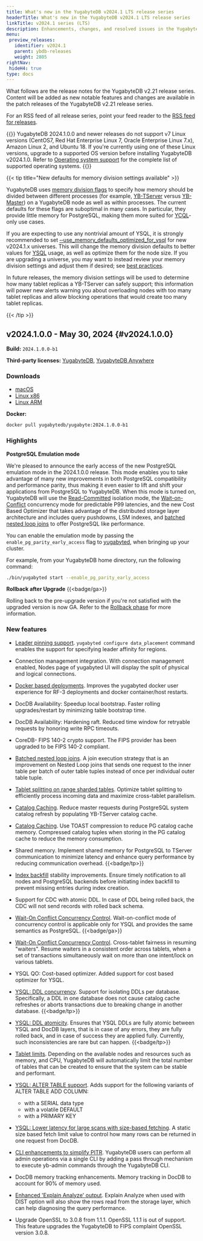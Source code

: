```yaml
---
title: What's new in the YugabyteDB v2024.1 LTS release series
headerTitle: What's new in the YugabyteDB v2024.1 LTS release series
linkTitle: v2024.1 series (LTS)
description: Enhancements, changes, and resolved issues in the YugabyteDB v2024.1 LTS release series recommended for production deployments.
menu:
 preview_releases:
   identifier: v2024.1
   parent: ybdb-releases
   weight: 2805
rightNav:
 hideH4: true
type: docs
---
```


What follows are the release notes for the YugabyteDB v2.21 release series. Content will be added as new notable features and changes are available in the patch releases of the YugabyteDB v2.21 release series.

For an RSS feed of all release series, point your feed reader to the [RSS feed for releases](../../index.xml).

{{<warning title="Changes to supported operating systems">}}
YugabyteDB 2024.1.0.0 and newer releases do not support v7 Linux versions (CentOS7, Red Hat Enterprise Linux 7, Oracle Enterprise Linux 7.x), Amazon Linux 2, and Ubuntu 18. If you're currently using one of these Linux versions, upgrade to a supported OS version before installing YugabyteDB v2024.1.0. Refer to [Operating system support](../../../reference/configuration/operating-systems/) for the complete list of supported operating systems.
{{</warning>}}

{{< tip title="New defaults for memory division settings available" >}}

YugabyteDB uses [memory division flags](../../../reference/configuration/yb-master/#memory-division-flags) to specify how memory should be divided between different processes (for example, [YB-TServer](../../../architecture/yb-tserver/) versus [YB-Master](../../../architecture/yb-master/)) on a YugabyteDB node as well as within processes. The current defaults for these flags are suboptimal in many cases. In particular, they provide little memory for PostgreSQL, making them more suited for [YCQL](../../../api/ycql/)-only use cases.

If you are expecting to use any nontrivial amount of YSQL, it is strongly recommended to set [ &#8209;&#8209;use_memory_defaults_optimized_for_ysql](../../../reference/configuration/yb-tserver/#use-memory-defaults-optimized-for-ysql) for new v2024.1.x universes. This will change the memory division defaults to better values for [YSQL](../../../api/ysql/) usage, as well as optimize them for the node size. If you are upgrading a universe, you may want to instead review your memory division settings and adjust them if desired; see [best practices](../../../develop/best-practices-ysql/#minimize-the-number-of-tablets-you-need).

In future releases, the memory division settings will be used to determine how many tablet replicas a YB-TServer can safely support; this information will power new alerts warning you about overloading nodes with too many tablet replicas and allow blocking operations that would create too many tablet replicas.

{{< /tip >}}

## v2024.1.0.0 - May 30, 2024 {#v2024.1.0.0}

**Build:** `2024.1.0.0-b1`

**Third-party licenses:** [YugabyteDB](https://downloads.yugabyte.com/releases/2024.1.0.0/yugabytedb-2024.1.0.0-b2-third-party-licenses.html), [YugabyteDB Anywhere](https://downloads.yugabyte.com/releases/2024.1.0.0/yugabytedb-anywhere-2024.1.0.0-b2-third-party-licenses.html)

### Downloads

<ul class="nav yb-pills">
  <li>
    <a href="https://downloads.yugabyte.com/releases/2024.1.0.0/yugabyte-2024.1.0.0-b1-darwin-x86_64.tar.gz">
      <i class="fa-brands fa-apple"></i>
      <span>macOS</span>
    </a>
  </li>
  <li>
    <a href="https://downloads.yugabyte.com/releases/2024.1.0.0/yugabyte-2024.1.0.0-b1-linux-x86_64.tar.gz">
      <i class="fa-brands fa-linux"></i>
      <span>Linux x86</span>
    </a>
  </li>
  <li>
    <a href="https://downloads.yugabyte.com/releases/2024.1.0.0/yugabyte-2024.1.0.0-b1-el8-aarch64.tar.gz">
      <i class="fa-brands fa-linux"></i>
      <span>Linux ARM</span>
    </a>
  </li>
</ul>

**Docker:**

```sh
docker pull yugabytedb/yugabyte:2024.1.0.0-b1
```

### Highlights

**PostgreSQL Emulation mode**

We're pleased to announce the early access of the new PostgreSQL emulation mode in the 2024.1.0.0 release. This mode enables you to take advantage of many new improvements in both PostgreSQL compatibility and performance parity, thus making it even easier to lift and shift your applications from PostgreSQL to YugabyteDB. When this mode is turned on, YugabyteDB will use the [Read-Committed](../../../architecture/transactions/read-committed/) isolation mode, the [Wait-on-Conflict](../../../architecture/transactions/concurrency-control/#wait-on-conflict) concurrency mode for predictable P99 latencies, and the new Cost Based Optimizer that takes advantage of the distributed storage layer architecture and includes query pushdowns, LSM indexes, and [batched nested loop joins](../../../explore/ysql-language-features/join-strategies/#batched-nested-loop-join-bnl) to offer PostgreSQL like performance.

You can enable the emulation mode by passing the `enable_pg_parity_early_access` flag to [yugabyted](../../../reference/configuration/yugabyted/#yugabyted), when bringing up your cluster.

For example, from your YugabyteDB home directory, run the following command:

```sh
./bin/yugabyted start --enable_pg_parity_early_access
```

**Rollback after Upgrade** {{<badge/ga>}}

Rolling back to the pre-upgrade version if you're not satisfied with the upgraded version is now GA. Refer to the [Rollback phase](../../../manage/upgrade-deployment/#b-rollback-phase) for more information.

### New features

- [Leader pinning support](../../../reference/configuration/yugabyted/#data-placement). `yugabyted configure data_placement` command enables the support for specifying leader affinity for regions.

- Connection management integration. With connection management enabled, Nodes page of yugabyted UI will display the split of physical and logical connections.

- [Docker based deployments](../../../reference/configuration/yugabyted/#create-a-multi-region-cluster-in-docker). Improves the yugabyted docker user experience for RF-3 deployments and docker container/host restarts.

- DocDB Availability: Speedup local bootstrap. Faster rolling upgrades/restart by minimizing table bootstrap time.

- DocDB Availability: Hardening raft. Reduced time window for retryable requests by honoring write RPC timeouts.

- CoreDB- FIPS 140-2 crypto support. The FIPS provider has been upgraded to be FIPS 140-2 compliant.

- [Batched nested loop joins](../../../explore/ysql-language-features/join-strategies/#batched-nested-loop-join-bnl). A join execution strategy that is an improvement on Nested Loop joins that sends one request to the inner table per batch of outer table tuples instead of once per individual outer table tuple.

- [Tablet splitting on range sharded tables](../../../architecture/docdb-sharding/tablet-splitting/#range-sharded-tables). Optimize tablet splitting to efficiently process incoming data and maximize cross-tablet parallelism.

- [Catalog Caching](../../../reference/configuration/yb-tserver/#catalog-flags). Reduce master requests during PostgreSQL system catalog refresh by populating YB-TServer catalog cache.

- [Catalog Caching](../../../reference/configuration/yb-tserver/#ysql-yb-toast-catcache-threshold). Use TOAST compression to reduce PG catalog cache memory. Compressed catalog tuples when storing in the PG catalog cache to reduce the memory consumption.

- Shared memory. Implement shared memory for PostgreSQL to TServer communication to minimize latency and enhance query performance by reducing communication overhead. {{<badge/tp>}}

- [Index backfill](../../../explore/ysql-language-features/indexes-constraints/index-backfill/) stability improvements. Ensure timely notification to all nodes and PostgreSQL backends before initiating index backfill to prevent missing entries during index creation.

- Support for CDC with atomic DDL. In case of DDL being rolled back, the CDC will not send records with rolled back schema.

- [Wait-On Conflict Concurrency Control](../../../architecture/transactions/concurrency-control/#wait-on-conflict). Wait-on-conflict mode of concurrency control is applicable only for YSQL and provides the same semantics as PostgreSQL. {{<badge/ga>}}

- [Wait-On Conflict Concurrency Control](../../../architecture/transactions/concurrency-control/#wait-on-conflict). Cross-tablet fairness in resuming "waiters". Resume waiters in a consistent order across tablets, when a set of transactions simultaneously wait on more than one intent/lock on various tablets.

- YSQL QO: Cost-based optimizer. Added support for cost based optimizer for YSQL.

- [YSQL: DDL concurrency](../../../reference/configuration/yb-tserver/#ysql-enable-db-catalog-version-mode). Support for isolating DDLs per database. Specifically, a DDL in one database does not cause catalog cache refreshes or aborts transactions due to breaking change in another database. {{<badge/tp>}}

- [YSQL: DDL atomicity](../../../reference/configuration/yb-tserver/#ddl-atomicity-flags). Ensures that YSQL DDLs are fully atomic between YSQL and DocDB layers, that is in case of any errors, they are fully rolled back, and in case of success they are applied fully. Currently, such inconsistencies are rare but can happen. {{<badge/tp>}}

- [Tablet limits](../../../architecture/docdb-sharding/tablet-splitting/#tablet-limits). Depending on the available nodes and resources such as memory, and CPU, YugabyteDB will automatically limit the total number of tables that can be created to ensure that the system can be stable and performant.

- [YSQL: ALTER TABLE support](../../../api/ysql/the-sql-language/statements/ddl_alter_table/#add-column-if-not-exists-column-name-data-type-constraint-constraints). Adds support for the following variants of ALTER TABLE ADD COLUMN:
  - with a SERIAL data type
  - with a volatile DEFAULT
  - with a PRIMARY KEY

- [YSQL: Lower latency for large scans with size-based fetching](../../../reference/configuration/yb-tserver/#ysql-yb-fetch-size-limit). A static size based fetch limit value to control how many rows can be returned in one request from DocDB.

- [CLI enhancements to simplify PITR](../../../reference/configuration/yugabyted/#restore). YugabyteDB users can perform all admin operations via a single CLI by adding a pass through mechanism to execute yb-admin commands through the YugabyteDB CLI.

- DocDB memory tracking enhancements. Memory tracking in DocDB to account for 90% of memory used.

- [Enhanced 'Explain Analyze' output](../../../explore/query-1-performance/explain-analyze/). Explain Analyze when used with DIST option will also show the rows read from the storage layer, which can help diagnosing the query performance.

- Upgrade OpenSSL to 3.0.8 from 1.1.1. OpenSSL 1.1.1 is out of support. This feature upgrades the YugabyteDB to FIPS complaint OpenSSL version 3.0.8.
